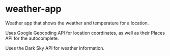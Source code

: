 # weather-app
Weather app that shows the weather and temperature for a location.

Uses Google Geocoding API for location coordinates, as well as their Places API for the autocomplete.

Uses the Dark Sky API for weather information.
